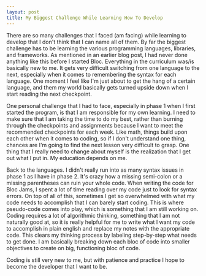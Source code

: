 ```yaml
---
layout: post
title: My Biggest Challenge While Learning How To Develop
---
```

There are so many challenges that I faced (am facing) while learning to develop that I don't think that I can name all of them. By far the biggest challenge has to be learning the various programming languages, libraries, and frameworks. As mentioned in an earlier blog post, I had never done anything like this before I started Bloc. Everything in the curriculum was/is basically new to me. It gets very difficult switching from one language to the next, especially when it comes to remembering the syntax for each language. One moment I feel like I'm just about to get the hang of a certain language, and them my world basically gets turned upside down when I start reading the next checkpoint.

One personal challenge that I had to face, especially in phase 1 when I first started the program, is that I am responsible for my own learning. I need to make sure that I am taking the time to do my best, rather than burning through the checkpoints and assignments because I want to meet the recommended checkpoints for each week. Like math, things build upon each other when it comes to coding, so if I don't understand one thing, chances are I'm going to find the next lesson very difficult to grasp. One thing that I really need to change about myself is the realization that I get out what I put in. My education depends on me.

Back to the languages. I didn't really run into as many syntax issues in phase 1 as I have in phase 2. It's crazy how a missing semi-colon or a missing parentheses can ruin your whole code. When writing the code for Bloc Jams, I spent a lot of time reading over my code just to look for syntax errors. On top of all of this, sometimes I get so overwhelmed with what my code needs to accomplish that I can barely start coding. This is where pseudo-code comes into play, which is something that I am still working on. Coding requires a lot of algorithmic thinking, something that I am not naturally good at, so it is really helpful for me to write what I want my code to accomplish in plain english and replace my notes with the appropriate code. This clears my thinking process by labeling step-by-step what needs to get done. I am basically breaking down each bloc of code into smaller objectives to create on big, functioning bloc of code.

Coding is still very new to me, but with patience and practice I hope to become the developer that I want to be.
